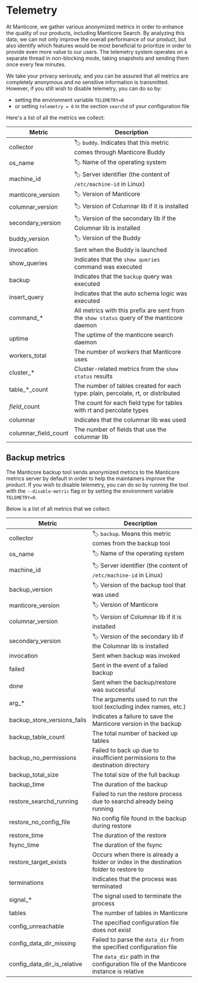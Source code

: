 # Telemetry

At Manticore, we gather various anonymized metrics in order to enhance the quality of our products, including Manticore Search. By analyzing this data, we can not only improve the overall performance of our product, but also identify which features would be most beneficial to prioritize in order to provide even more value to our users. The telemetry system operates on a separate thread in non-blocking mode, taking snapshots and sending them once every few minutes.

We take your privacy seriously, and you can be assured that all metrics are completely anonymous and no sensitive information is transmitted. However, if you still wish to disable telemetry, you can do so by:
* setting the environment variable `TELEMETRY=0`
* or setting `telemetry = 0` in the section `searchd` of your configuration file

Here's a list of all the metrics we collect:

| Metric | Description |
|-|-|
| collector | 🏷 `buddy`. Indicates that this metric comes through Manticore Buddy |
| os_name | 🏷️ Name of the operating system |
| machine_id | 🏷 Server identifier (the content of `/etc/machine-id` in Linux)
| manticore_version | 🏷️ Version of Manticore |
| columnar_version | 🏷️ Version of Columnar lib if it is installed |
| secondary_version | 🏷️ Version of the secondary lib if the Columnar lib is installed |
| buddy_version| 🏷️ Version of the Buddy |
| invocation | Sent when the Buddy is launched |
| show_queries | Indicates that the `show queries` command was executed |
| backup | Indicates that the `backup` query was executed |
| insert_query | Indicates that the auto schema logic was executed |
| command_* |  All metrics with this prefix are sent from the `show status` query of the manticore daemon   |
| uptime | The uptime of the manticore search daemon |
| workers_total | The number of workers that Manticore uses |
| cluster_* | Cluster-related metrics from the `show status` results |
| table_*_count | The number of tables created for each type: plain, percolate, rt, or distributed |
| *_field_*_count | The count for each field type for tables with rt and percolate types |
| columnar | Indicates that the columnar lib was used |
| columnar_field_count | The number of fields that use the columnar lib |

## Backup metrics

The Manticore backup tool sends anonymized metrics to the Manticore metrics server by default in order to help the maintainers improve the product. If you wish to disable telemetry, you can do so by running the tool with the `--disable-metric` flag or by setting the environment variable `TELEMETRY=0`.

Below is a list of all metrics that we collect:

| Metric | Description |
|-|-|
| collector | 🏷 `backup`. Means this metric comes from the backup tool |
| os_name | 🏷️ Name of the operating system |
| machine_id | 🏷 Server identifier (the content of `/etc/machine-id` in Linux)
| backup_version | 🏷️ Version of the backup tool that was used |
| manticore_version | 🏷️ Version of Manticore |
| columnar_version | 🏷️ Version of Columnar lib if it is installed |
| secondary_version | 🏷️ Version of the secondary lib if the Columnar lib is installed |
| invocation | Sent when backup was invoked  |
| failed | Sent in the event of a failed backup |
| done | Sent when the backup/restore was successful |
| arg_* | The arguments used to run the tool (excluding index names, etc.) |
| backup_store_versions_fails | Indicates a failure to save the Manticore version in the backup |
| backup_table_count | The total number of backed up tables |
| backup_no_permissions | Failed to back up due to insufficient permissions to the destination directory |
| backup_total_size | The total size of the full backup |
| backup_time | The duration of the backup |
| restore_searchd_running | Failed to run the restore process due to searchd already being running |
| restore_no_config_file | No config file found in the backup during restore |
| restore_time | The duration of the restore |
| fsync_time | The duration of the fsync |
| restore_target_exists | Occurs when there is already a folder or index in the destination folder to restore to |
| terminations | Indicates that the process was terminated |
| signal_* | The signal used to terminate the process |
| tables | The number of tables in Manticore |
| config_unreachable | The specified configuration file does not exist |
| config_data_dir_missing | Failed to parse the `data_dir` from the specified configuration file |
| config_data_dir_is_relative | The `data_dir` path in the configuration file of the Manticore instance is relative |
